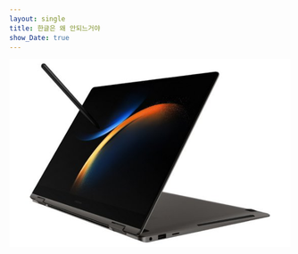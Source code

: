 ```yaml
---
layout: single
title: 한글은 왜 안되느거야
show_Date: true
---
```




![](../images/2023-03-12-first/9a1bd083-7c68-4822-a149-b9f6f7d93447.jpg)